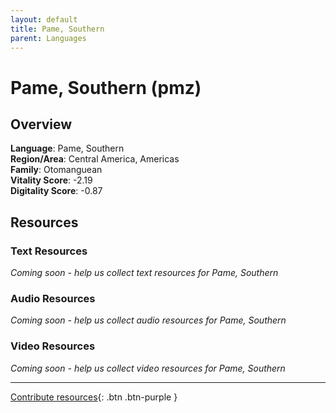 ```yaml
---
layout: default
title: Pame, Southern
parent: Languages
---
```


# Pame, Southern (pmz)

## Overview

**Language**: Pame, Southern  
**Region/Area**: Central America, Americas  
**Family**: Otomanguean  
**Vitality Score**: -2.19  
**Digitality Score**: -0.87  

## Resources

### Text Resources
*Coming soon - help us collect text resources for Pame, Southern*

### Audio Resources
*Coming soon - help us collect audio resources for Pame, Southern*

### Video Resources
*Coming soon - help us collect video resources for Pame, Southern*

---

[Contribute resources](https://fairtrain.github.io/){: .btn .btn-purple }
